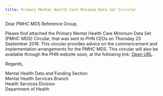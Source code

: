 ```yaml
---
title: Primary Mental Health Care Minimum Data Set Circular
---
```


Dear PMHC MDS Reference Group,

Please find attached the Primary Mental Health Care Minimum Data Set (PMHC MDS) Circular, that was sent to PHN CEOs on Thursday 23 September 2016. This circular provides advice on the commencement and implementation arrangements for the PMHC MDS. This circular will also be available through the PHN website soon, at the following link: [Open URL](http://www.health.gov.au/internet/main/publishing.nsf/Content/PHN-Circulars).

Regards,

Mental Health Data and Funding Section  
Mental Health Services Branch  
Health Services Division  
Department of Health
